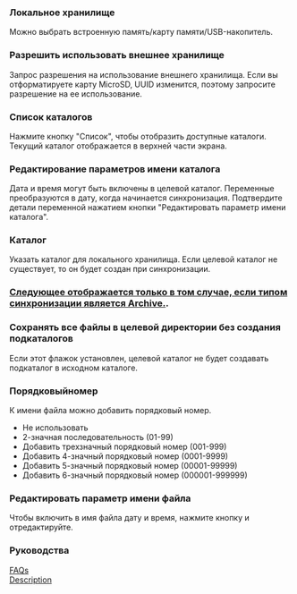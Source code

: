 ### Локальное хранилище  

Можно выбрать встроенную память/карту памяти/USB-накопитель.   

### Разрешить использовать внешнее хранилище  

Запрос разрешения на использование внешнего хранилища. Если вы отформатируете карту MicroSD, UUID изменится, поэтому запросите разрешение на ее использование.  

### Список каталогов  

Нажмите кнопку "Список", чтобы отобразить доступные каталоги. Текущий каталог отображается в верхней части экрана.  

### Редактирование параметров имени каталога  
Дата и время могут быть включены в целевой каталог. Переменные преобразуются в дату, когда начинается синхронизация. Подтвердите детали переменной нажатием кнопки "Редактировать параметр имени каталога".  

### Каталог  
Указать каталог для локального хранилища. Если целевой каталог не существует, то он будет создан при синхронизации.  

### <u>Следующее отображается только в том случае, если типом синхронизации является Archive.</u>.  
### Сохранять все файлы в целевой директории без создания подкаталогов  
Если этот флажок установлен, целевой каталог не будет создавать подкаталог в исходном каталоге.  

### Порядковыйномер  

К имени файла можно добавить порядковый номер.  

- Не использовать  
- 2-значная последовательность (01-99)  
- Добавить трехзначный порядковый номер (001-999)  
- Добавить 4-значный порядковый номер (0001-9999)  
- Добавить 5-значный порядковый номер (00001-99999)  
- Добавить 6-значный порядковый номер (000001-999999)  

### Редактировать параметр имени файла  

Чтобы включить в имя файла дату и время, нажмите кнопку и отредактируйте.  

### Руководства  
[FAQs](https://sentaroh.github.io/Documents/SMBSync3/SMBSync3_FAQ_EN.htm)  
[Description](https://sentaroh.github.io/Documents/SMBSync3/SMBSync3_Desc_EN.htm)  
